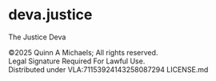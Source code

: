 # deva.justice
The Justice Deva

©2025 Quinn A Michaels; All rights reserved.  
Legal Signature Required For Lawful Use.  
Distributed under VLA:71153924143258087294 LICENSE.md
